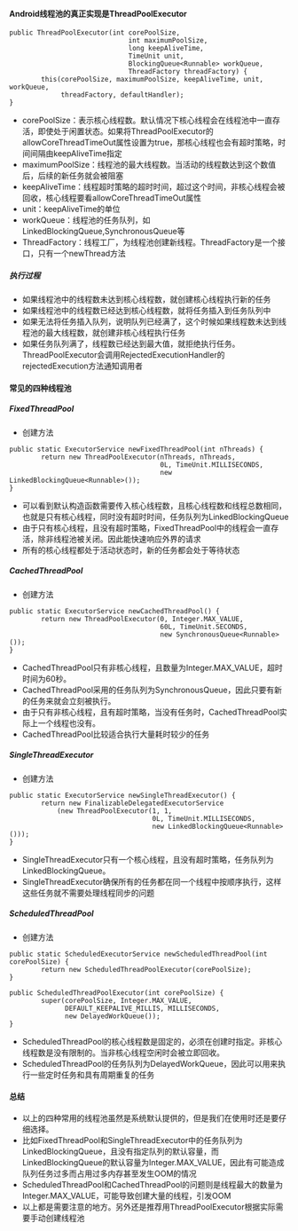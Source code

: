 #### Android线程池的真正实现是ThreadPoolExecutor

```
public ThreadPoolExecutor(int corePoolSize,
                              int maximumPoolSize,
                              long keepAliveTime,
                              TimeUnit unit,
                              BlockingQueue<Runnable> workQueue,
                              ThreadFactory threadFactory) {
        this(corePoolSize, maximumPoolSize, keepAliveTime, unit, workQueue,
             threadFactory, defaultHandler);
}
```
- corePoolSize：表示核心线程数。默认情况下核心线程会在线程池中一直存活，即使处于闲置状态。如果将ThreadPoolExecutor的allowCoreThreadTimeOut属性设置为true，那核心线程也会有超时策略，时间间隔由keepAliveTime指定
- maximumPoolSize：线程池的最大线程数。当活动的线程数达到这个数值后，后续的新任务就会被阻塞
- keepAliveTime：线程超时策略的超时时间，超过这个时间，非核心线程会被回收，核心线程要看allowCoreThreadTimeOut属性
- unit：keepAliveTime的单位
- workQueue：线程池的任务队列，如LinkedBlockingQueue,SynchronousQueue等
- ThreadFactory：线程工厂，为线程池创建新线程。ThreadFactory是一个接口，只有一个newThread方法

##### 执行过程
- 如果线程池中的线程数未达到核心线程数，就创建核心线程执行新的任务
- 如果线程池中的线程数已经达到核心线程数，就将任务插入到任务队列中
- 如果无法将任务插入队列，说明队列已经满了，这个时候如果线程数未达到线程池的最大线程数，就创建非核心线程执行任务
- 如果任务队列满了，线程数已经达到最大值，就拒绝执行任务。ThreadPoolExecutor会调用RejectedExecutionHandler的rejectedExecution方法通知调用者

#### 常见的四种线程池
##### FixedThreadPool
- 创建方法

```
public static ExecutorService newFixedThreadPool(int nThreads) {
        return new ThreadPoolExecutor(nThreads, nThreads,
                                      0L, TimeUnit.MILLISECONDS,
                                      new LinkedBlockingQueue<Runnable>());
}
```
- 可以看到默认构造函数需要传入核心线程数，且核心线程数和线程总数相同，也就是只有核心线程，同时没有超时时间，任务队列为LinkedBlockingQueue
- 由于只有核心线程，且没有超时策略，FixedThreadPool中的线程会一直存活，除非线程池被关闭。因此能快速响应外界的请求
- 所有的核心线程都处于活动状态时，新的任务都会处于等待状态

##### CachedThreadPool
- 创建方法

```
public static ExecutorService newCachedThreadPool() {
        return new ThreadPoolExecutor(0, Integer.MAX_VALUE,
                                      60L, TimeUnit.SECONDS,
                                      new SynchronousQueue<Runnable>());
}
```
- CachedThreadPool只有非核心线程，且数量为Integer.MAX_VALUE，超时时间为60秒。
- CachedThreadPool采用的任务队列为SynchronousQueue，因此只要有新的任务来就会立刻被执行。
- 由于只有非核心线程，且有超时策略，当没有任务时，CachedThreadPool实际上一个线程也没有。
- CachedThreadPool比较适合执行大量耗时较少的任务

##### SingleThreadExecutor
- 创建方法

```
public static ExecutorService newSingleThreadExecutor() {
        return new FinalizableDelegatedExecutorService
            (new ThreadPoolExecutor(1, 1,
                                    0L, TimeUnit.MILLISECONDS,
                                    new LinkedBlockingQueue<Runnable>()));
}
```
- SingleThreadExecutor只有一个核心线程，且没有超时策略，任务队列为LinkedBlockingQueue。
- SingleThreadExecutor确保所有的任务都在同一个线程中按顺序执行，这样这些任务就不需要处理线程同步的问题

##### ScheduledThreadPool
- 创建方法

```
public static ScheduledExecutorService newScheduledThreadPool(int corePoolSize) {
        return new ScheduledThreadPoolExecutor(corePoolSize);
}

public ScheduledThreadPoolExecutor(int corePoolSize) {
        super(corePoolSize, Integer.MAX_VALUE,
              DEFAULT_KEEPALIVE_MILLIS, MILLISECONDS,
              new DelayedWorkQueue());
}
```
- ScheduledThreadPool的核心线程数是固定的，必须在创建时指定。非核心线程数是没有限制的。当非核心线程空闲时会被立即回收。
- ScheduledThreadPool的任务队列为DelayedWorkQueue，因此可以用来执行一些定时任务和具有周期重复的任务

#### 总结
- 以上的四种常用的线程池虽然是系统默认提供的，但是我们在使用时还是要仔细选择。
- 比如FixedThreadPool和SingleThreadExecutor中的任务队列为LinkedBlockingQueue，且没有指定队列的默认容量，而LinkedBlockingQueue的默认容量为Integer.MAX_VALUE，因此有可能造成队列任务过多而占用过多内存甚至发生OOM的情况
- ScheduledThreadPool和CachedThreadPool的问题则是线程最大的数量为Integer.MAX_VALUE，可能导致创建大量的线程，引发OOM
- 以上都是需要注意的地方。另外还是推荐用ThreadPoolExecutor根据实际需要手动创建线程池